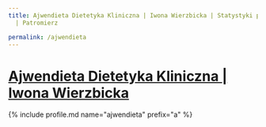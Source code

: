 ```yaml
---
title: Ajwendieta Dietetyka Kliniczna | Iwona Wierzbicka | Statystyki patronite.pl
  | Patromierz

permalink: /ajwendieta
---
```


# [Ajwendieta Dietetyka Kliniczna | Iwona Wierzbicka](https://patronite.pl/ajwendieta)

{% include profile.md name="ajwendieta" prefix="a" %}
